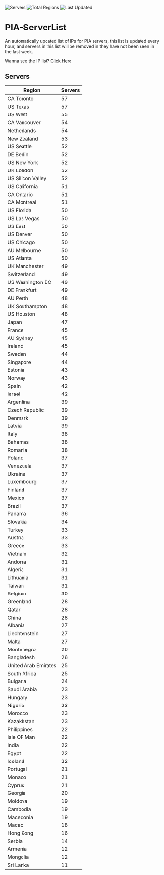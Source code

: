 ![Servers](https://img.shields.io/badge/Servers-3,496-darkgreen)
![Total Regions](https://img.shields.io/badge/Total_Regions-97-darkgreen)
![Last Updated](https://img.shields.io/badge/Last_Updated-April_27_2024_15:01_EDT-darkgreen)

# PIA-ServerList
An automatically updated list of IPs for PIA servers, this list is updated every hour, and servers in this list will be removed in they have not been seen in the last week.

Wanna see the IP list? [Click Here](./context.json)

## Servers
| Region               | Servers |
|----------------------|---------|
| CA Toronto | 57 |
| US Texas | 57 |
| US West | 55 |
| CA Vancouver | 54 |
| Netherlands | 54 |
| New Zealand | 53 |
| US Seattle | 52 |
| DE Berlin | 52 |
| US New York | 52 |
| UK London | 52 |
| US Silicon Valley | 52 |
| US California | 51 |
| CA Ontario | 51 |
| CA Montreal | 51 |
| US Florida | 50 |
| US Las Vegas | 50 |
| US East | 50 |
| US Denver | 50 |
| US Chicago | 50 |
| AU Melbourne | 50 |
| US Atlanta | 50 |
| UK Manchester | 49 |
| Switzerland | 49 |
| US Washington DC | 49 |
| DE Frankfurt | 49 |
| AU Perth | 48 |
| UK Southampton | 48 |
| US Houston | 48 |
| Japan | 47 |
| France | 45 |
| AU Sydney | 45 |
| Ireland | 45 |
| Sweden | 44 |
| Singapore | 44 |
| Estonia | 43 |
| Norway | 43 |
| Spain | 42 |
| Israel | 42 |
| Argentina | 39 |
| Czech Republic | 39 |
| Denmark | 39 |
| Latvia | 39 |
| Italy | 38 |
| Bahamas | 38 |
| Romania | 38 |
| Poland | 37 |
| Venezuela | 37 |
| Ukraine | 37 |
| Luxembourg | 37 |
| Finland | 37 |
| Mexico | 37 |
| Brazil | 37 |
| Panama | 36 |
| Slovakia | 34 |
| Turkey | 33 |
| Austria | 33 |
| Greece | 33 |
| Vietnam | 32 |
| Andorra | 31 |
| Algeria | 31 |
| Lithuania | 31 |
| Taiwan | 31 |
| Belgium | 30 |
| Greenland | 28 |
| Qatar | 28 |
| China | 28 |
| Albania | 27 |
| Liechtenstein | 27 |
| Malta | 27 |
| Montenegro | 26 |
| Bangladesh | 26 |
| United Arab Emirates | 25 |
| South Africa | 25 |
| Bulgaria | 24 |
| Saudi Arabia | 23 |
| Hungary | 23 |
| Nigeria | 23 |
| Morocco | 23 |
| Kazakhstan | 23 |
| Philippines | 22 |
| Isle OF Man | 22 |
| India | 22 |
| Egypt | 22 |
| Iceland | 22 |
| Portugal | 21 |
| Monaco | 21 |
| Cyprus | 21 |
| Georgia | 20 |
| Moldova | 19 |
| Cambodia | 19 |
| Macedonia | 19 |
| Macao | 18 |
| Hong Kong | 16 |
| Serbia | 14 |
| Armenia | 12 |
| Mongolia | 12 |
| Sri Lanka | 11 |